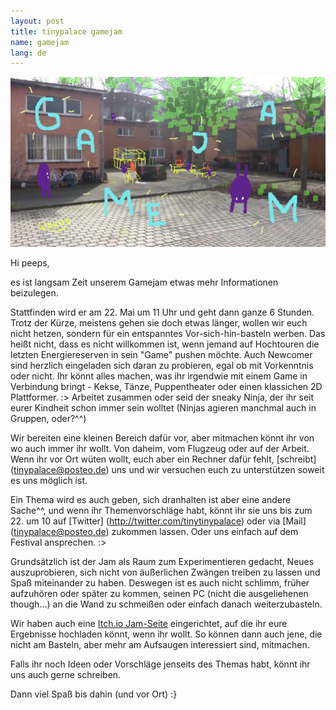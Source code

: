 ```yaml
---
layout: post
title: tinypalace gamejam
name: gamejam
lang: de
---
```


![](/assets/img/gamejam2.png)

Hi peeps,

es ist langsam Zeit unserem Gamejam etwas mehr Informationen beizulegen.

Stattfinden wird er am 22. Mai um 11 Uhr und geht dann ganze 6 Stunden.
Trotz der Kürze, meistens gehen sie doch etwas länger, wollen wir euch nicht hetzen, sondern für ein entspanntes Vor-sich-hin-basteln werben.
Das heißt nicht, dass es nicht willkommen ist, wenn jemand auf Hochtouren die letzten Energiereserven in sein "Game" pushen möchte.
Auch Newcomer sind herzlich eingeladen sich daran zu probieren, egal ob mit Vorkenntnis oder nicht.
Ihr könnt alles machen, was ihr irgendwie mit einem Game in Verbindung bringt - Kekse, Tänze, Puppentheater oder einen klassichen 2D Plattformer. :>
Arbeitet zusammen oder seid der sneaky Ninja, der ihr seit eurer Kindheit schon immer sein wolltet (Ninjas agieren manchmal auch in Gruppen, oder?^^)

Wir bereiten eine kleinen Bereich dafür vor, aber mitmachen könnt ihr von wo auch immer ihr wollt. Von daheim, vom Flugzeug oder auf der Arbeit.
Wenn ihr vor Ort wüten wollt, euch aber ein Rechner dafür fehlt, [schreibt] (tinypalace@posteo.de) uns und wir versuchen euch zu unterstützen soweit es uns möglich ist.

Ein Thema wird es auch geben, sich dranhalten ist aber eine andere Sache^^, und wenn ihr Themenvorschläge habt, könnt ihr sie uns bis zum 22. um 10 auf [Twitter] (http://twitter.com/tinytinypalace) oder via [Mail] (tinypalace@posteo.de) zukommen lassen. Oder uns einfach auf dem Festival ansprechen. :>

Grundsätzlich ist der Jam als Raum zum Experimentieren gedacht, Neues auszuprobieren, sich nicht von äußerlichen Zwängen treiben zu lassen und Spaß miteinander zu haben.
Deswegen ist es auch nicht schlimm, früher aufzuhören oder später zu kommen, seinen PC (nicht die ausgeliehenen though...) an die Wand zu schmeißen oder einfach danach weiterzubasteln.

Wir haben auch eine [Itch.io Jam-Seite](https://itch.io/jam/tinypalace) eingerichtet, auf die ihr eure Ergebnisse hochladen könnt, wenn ihr wollt.
So können dann auch jene, die nicht am Basteln, aber mehr am Aufsaugen interessiert sind, mitmachen.

Falls ihr noch Ideen oder Vorschläge jenseits des Themas habt, könnt ihr uns auch gerne schreiben.

Dann viel Spaß bis dahin (und vor Ort)
:}

